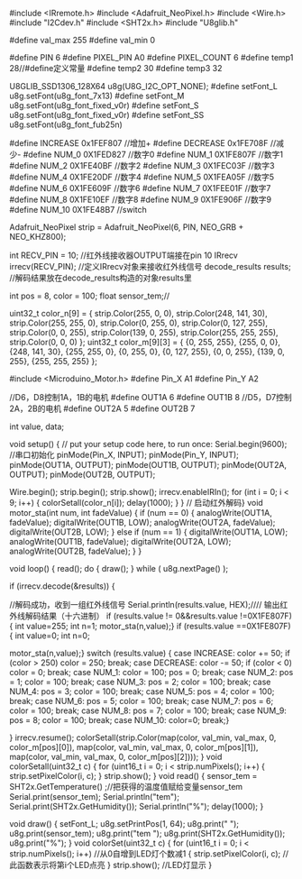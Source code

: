 #include <IRremote.h> #include <Adafruit_NeoPixel.h> #include <Wire.h> #include "I2Cdev.h" #include <SHT2x.h> #include "U8glib.h"

#define val_max 255 #define val_min 0

#define PIN 6 #define PIXEL_PIN A0 #define PIXEL_COUNT 6 #define temp1 28//#define定义常量 #define temp2 30 #define temp3 32

U8GLIB_SSD1306_128X64 u8g(U8G_I2C_OPT_NONE); #define setFont_L u8g.setFont(u8g_font_7x13) #define setFont_M u8g.setFont(u8g_font_fixed_v0r) #define setFont_S u8g.setFont(u8g_font_fixed_v0r) #define setFont_SS u8g.setFont(u8g_font_fub25n)

#define INCREASE 0x1FEF807 //增加+ #define DECREASE 0x1FE708F //减少- #define NUM_0 0X1FED827 //数字0 #define NUM_1 0X1FE807F //数字1 #define NUM_2 0X1FE40BF //数字2 #define NUM_3 0X1FEC03F //数字3 #define NUM_4 0X1FE20DF //数字4 #define NUM_5 0X1FEA05F //数字5 #define NUM_6 0X1FE609F //数字6 #define NUM_7 0X1FEE01F //数字7 #define NUM_8 0X1FE10EF //数字8 #define NUM_9 0X1FE906F //数字9 #define NUM_10 0X1FE48B7 //switch

Adafruit_NeoPixel strip = Adafruit_NeoPixel(6, PIN, NEO_GRB + NEO_KHZ800);

int RECV_PIN = 10; //红外线接收器OUTPUT端接在pin 10 IRrecv irrecv(RECV_PIN); //定义IRrecv对象来接收红外线信号 decode_results results; //解码结果放在decode_results构造的对象results里

int pos = 8, color = 100; float sensor_tem;//

uint32_t color_n[9] = { strip.Color(255, 0, 0), strip.Color(248, 141, 30), strip.Color(255, 255, 0), strip.Color(0, 255, 0), strip.Color(0, 127, 255), strip.Color(0, 0, 255), strip.Color(139, 0, 255), strip.Color(255, 255, 255), strip.Color(0, 0, 0) }; uint32_t color_m[9][3] = { {0, 255, 255}, {255, 0, 0}, {248, 141, 30}, {255, 255, 0}, {0, 255, 0}, {0, 127, 255}, {0, 0, 255}, {139, 0, 255}, {255, 255, 255} };

#include <Microduino_Motor.h> #define Pin_X A1 #define Pin_Y A2

//D6，D8控制1A，1B的电机 #define OUT1A 6 #define OUT1B 8 //D5，D7控制2A，2B的电机 #define OUT2A 5 #define OUT2B 7

int value, data;

void setup() { // put your setup code here, to run once: Serial.begin(9600); //串口初始化 pinMode(Pin_X, INPUT); pinMode(Pin_Y, INPUT); pinMode(OUT1A, OUTPUT); pinMode(OUT1B, OUTPUT); pinMode(OUT2A, OUTPUT); pinMode(OUT2B, OUTPUT);

Wire.begin(); strip.begin(); strip.show(); irrecv.enableIRIn(); for (int i = 0; i < 9; i++) { colorSetall(color_n[i]); delay(1000); } } // 启动红外解码} void motor_sta(int num, int fadeValue) { if (num == 0) { analogWrite(OUT1A, fadeValue); digitalWrite(OUT1B, LOW); analogWrite(OUT2A, fadeValue); digitalWrite(OUT2B, LOW); } else if (num == 1) { digitalWrite(OUT1A, LOW); analogWrite(OUT1B, fadeValue); digitalWrite(OUT2A, LOW); analogWrite(OUT2B, fadeValue); } }

void loop() { read(); do { draw(); } while ( u8g.nextPage() );

if (irrecv.decode(&results)) {

//解码成功，收到一组红外线信号 Serial.println(results.value, HEX);//// 输出红外线解码结果（十六进制） if (results.value != 0&&results.value !=0X1FE807F) { int value=255; int n=1; motor_sta(n,value);} if (results.value ==0X1FE807F) { int value=0; int n=0;

motor_sta(n,value);} switch (results.value) { case INCREASE: color += 50; if (color > 250) color = 250; break; case DECREASE: color -= 50; if (color < 0) color = 0; break; case NUM_1: color = 100; pos = 0; break; case NUM_2: pos = 1; color = 100; break; case NUM_3: pos = 2; color = 100; break; case NUM_4: pos = 3; color = 100; break; case NUM_5: pos = 4; color = 100; break; case NUM_6: pos = 5; color = 100; break; case NUM_7: pos = 6; color = 100; break; case NUM_8: pos = 7; color = 100; break; case NUM_9: pos = 8; color = 100; break; case NUM_10: color=0; break;}

} irrecv.resume(); colorSetall(strip.Color(map(color, val_min, val_max, 0, color_m[pos][0]), map(color, val_min, val_max, 0, color_m[pos][1]), map(color, val_min, val_max, 0, color_m[pos][2]))); } void colorSetall(uint32_t c) { for (uint16_t i = 0; i < strip.numPixels(); i++) { strip.setPixelColor(i, c); } strip.show(); } void read() { sensor_tem = SHT2x.GetTemperature() ;//把获得的温度值赋给变量sensor_tem Serial.print(sensor_tem); Serial.println("tem"); Serial.print(SHT2x.GetHumidity()); Serial.println("%"); delay(1000); }

void draw() { setFont_L; u8g.setPrintPos(1, 64); u8g.print(" "); u8g.print(sensor_tem); u8g.print("tem "); u8g.print(SHT2x.GetHumidity()); u8g.print("%"); } void colorSet(uint32_t c) { for (uint16_t i = 0; i < strip.numPixels(); i++) //从0自增到LED灯个数减1 { strip.setPixelColor(i, c); //此函数表示将第i个LED点亮 } strip.show(); //LED灯显示 }
